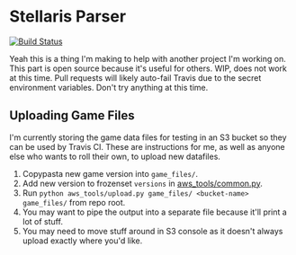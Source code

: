 # Stellaris Parser

[![Build Status](https://travis-ci.com/RobRoseKnows/stellaris-parser.svg?branch=master)](https://travis-ci.com/RobRoseKnows/stellaris-parser)

Yeah this is a thing I'm making to help with another project I'm working on. This part is
open source because it's useful for others. WIP, does not work at this time. Pull requests
will likely auto-fail Travis due to the secret environment variables. Don't try anything at
this time.

## Uploading Game Files

I'm currently storing the game data files for testing in an S3 bucket so they can be used by
Travis CI. These are instructions for me, as well as anyone else who wants to roll their own,
to upload new datafiles.

1. Copypasta new game version into `game_files/`.
2. Add new version to frozenset `versions` in [aws_tools/common.py](aws_tools/common.py).
3. Run `python aws_tools/upload.py game_files/ <bucket-name> game_files/` from repo root.
4. You may want to pipe the output into a separate file because it'll print a lot of stuff.
5. You may need to move stuff around in S3 console as it doesn't always upload exactly where you'd like.